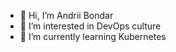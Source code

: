 - 👋 Hi, I’m Andrii Bondar
- 👀 I’m interested in DevOps culture
- 🌱 I’m currently learning Kubernetes

<!---
andrii-v-bondar/andrii-v-bondar is a ✨ special ✨ repository because its `README.md` (this file) appears on your GitHub profile.
You can click the Preview link to take a look at your changes.
--->
